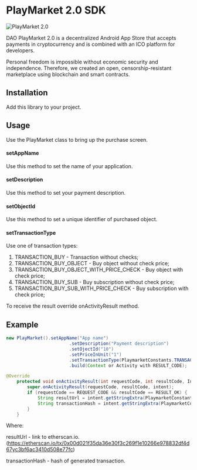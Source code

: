 # PlayMarket 2.0 SDK
![PlayMarket 2.0](https://github.com/CryptonStudio/PlayMarket-2.0-SDK/blob/master/pm2_logo.png)

DAO PlayMarket 2.0 is a decentralized Android App Store that accepts payments in cryptocurrency and is combined with an ICO platform for developers.


Personal freedom is impossible without economic security and independence. Therefore, we created an open, censorship-resistant marketplace using blockchain and smart contracts.

## Installation
Add this library to your project.

## Usage
Use the PlayMarket class to bring up the purchase screen.

#### setAppName
Use this method to set the name of your application.

#### setDescription
Use this method to set your payment description.

#### setObjectId
Use this method to set a unique identifier of purchased object.

#### setTransactionType
Use one of transaction types:
1. TRANSACTION_BUY - Transaction without checks;
2. TRANSACTION_BUY_OBJECT - Buy object without check price;
3. TRANSACTION_BUY_OBJECT_WITH_PRICE_CHECK - Buy object with check price;
4. TRANSACTION_BUY_SUB - Buy subscription without check price;
5. TRANSACTION_BUY_SUB_WITH_PRICE_CHECK - Buy subscription with check price;

To receive the result override onActivityResult method. 

## Example
```java
new PlayMarket().setAppName("App name")
                        .setDescription("Payment description")
                        .setOjectId("10")
                        .setPriceInUnit("1")
                        .setTransactionType(PlaymarketConstants.TRANSACTION_BUY_OBJECT)
                        .build(Context or Activity with RESULT_CODE);
```
                        
```java                                           
@Override
    protected void onActivityResult(int requestCode, int resultCode, Intent intent) {
        super.onActivityResult(requestCode, resultCode, intent);
        if (requestCode == REQUEST_CODE && resultCode == RESULT_OK) {
            String resultUrl = intent.getStringExtra(PlaymarketConstants.TRANSACTION_RESULT_URL);
            String transactionHash = intent.getStringExtra(PlaymarketConstants.TRANSACTION_RESULT_TXHASH);
        }
    }
```
Where:

resultUrl - link to etherscan.io. (https://etherscan.io/tx/0x00d021f35da36e30f3c269f1e10266e978832df4d67yc3bf6ac3410d508e77fc)

transactionHash - hash of generated transaction.


                        
 
                     
